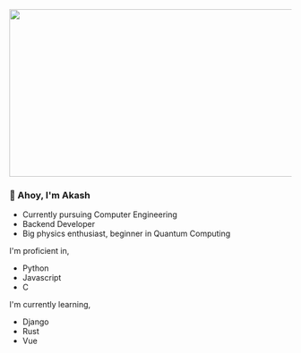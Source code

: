 <div align="center">
  <img src=https://github.com/9dubs/test/blob/main/pewdiepiewavy.gif width=800 height=300></img>
</div>

### 👋 Ahoy, I'm Akash

- Currently pursuing Computer Engineering
- Backend Developer
- Big physics enthusiast, beginner in Quantum Computing

I'm proficient in, 
- Python
- Javascript
- C

I'm currently learning,
- Django
- Rust
- Vue


